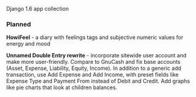 Django 1.6 app collection

### Planned

**HowiFeel** - a diary with feelings tags and subjective numeric values for energy and mood

**Unnamed Double Entry rewrite** - incorporate sitewide user account and make more user-friendly. Compare to GnuCash and fix base accounts (Asset, Expense, Liability, Equity, Income). In addition to a generic add transaction, use Add Expense and Add Income, with preset fields like Expense Type and Payment From instead of Debit and Credit. Add graphs like pie charts that look at children balances.

